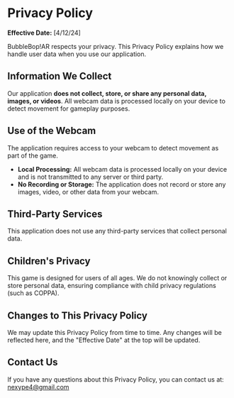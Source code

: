 # Privacy Policy

**Effective Date:** [4/12/24]

BubbleBop!AR respects your privacy. This Privacy Policy explains how we handle user data when you use our application.

## Information We Collect

Our application **does not collect, store, or share any personal data, images, or videos**. All webcam data is processed locally on your device to detect movement for gameplay purposes.

## Use of the Webcam

The application requires access to your webcam to detect movement as part of the game. 
- **Local Processing:** All webcam data is processed locally on your device and is not transmitted to any server or third party.
- **No Recording or Storage:** The application does not record or store any images, video, or other data from your webcam.

## Third-Party Services

This application does not use any third-party services that collect personal data.

## Children's Privacy

This game is designed for users of all ages. We do not knowingly collect or store personal data, ensuring compliance with child privacy regulations (such as COPPA).

## Changes to This Privacy Policy

We may update this Privacy Policy from time to time. Any changes will be reflected here, and the "Effective Date" at the top will be updated.

## Contact Us

If you have any questions about this Privacy Policy, you can contact us at:
nexype4@gmail.com
